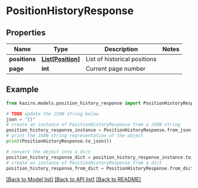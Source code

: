 # PositionHistoryResponse


## Properties

Name | Type | Description | Notes
------------ | ------------- | ------------- | -------------
**positions** | [**List[Position]**](Position.md) | List of historical positions | 
**page** | **int** | Current page number | 

## Example

```python
from kaziro.models.position_history_response import PositionHistoryResponse

# TODO update the JSON string below
json = "{}"
# create an instance of PositionHistoryResponse from a JSON string
position_history_response_instance = PositionHistoryResponse.from_json(json)
# print the JSON string representation of the object
print(PositionHistoryResponse.to_json())

# convert the object into a dict
position_history_response_dict = position_history_response_instance.to_dict()
# create an instance of PositionHistoryResponse from a dict
position_history_response_from_dict = PositionHistoryResponse.from_dict(position_history_response_dict)
```
[[Back to Model list]](../README.md#documentation-for-models) [[Back to API list]](../README.md#documentation-for-api-endpoints) [[Back to README]](../README.md)


